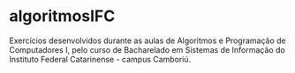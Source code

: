 # algoritmosIFC
Exercícios desenvolvidos durante as aulas de Algoritmos e Programação de Computadores I, pelo curso de Bacharelado em Sistemas de Informação do Instituto Federal Catarinense - campus Camboriú.
